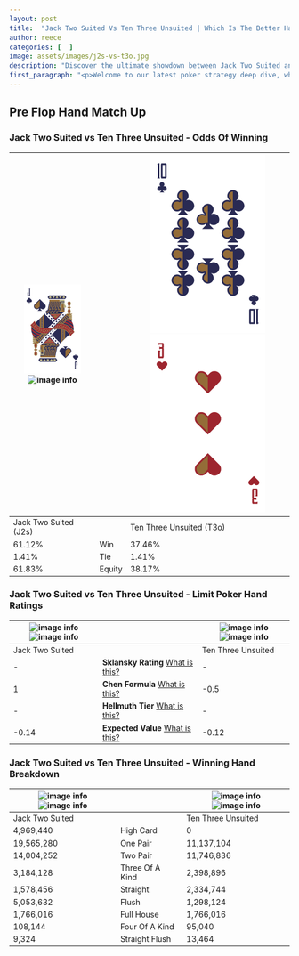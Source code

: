 ```yaml
---
layout: post
title:  "Jack Two Suited Vs Ten Three Unsuited | Which Is The Better Hand In Poker? A Complete Guide"
author: reece
categories: [  ]
image: assets/images/j2s-vs-t3o.jpg
description: "Discover the ultimate showdown between Jack Two Suited and Ten Three Unsuited in poker! Uncover the odds, strategies, and scenarios where one hand triumphs over the other. Get ready to up your poker game with this thrilling analysis."
first_paragraph: "<p>Welcome to our latest poker strategy deep dive, where we're pitting two distinct hands against each other in a high-stakes showdown: Jack Two Suited vs Ten Three Unsuited.</p><p>In the dynamic world of poker, every decision counts, and knowing which hand holds the upper hand is key to your success at the table.</p><p>In this article, we'll dissect these two hands, explore the scenarios where one dominates the other, and equip you with the knowledge to make strategic choices that can tip the odds in your favor.</p><p>Get ready to unravel the intriguing dynamics of these poker hands and elevate your game to new heights.</p>"
---
```




[comment]: # (sp0)

## Pre Flop Hand Match Up

<div class="table hand-ratings" markdown="1"> 



### Jack Two Suited vs Ten Three Unsuited - Odds Of Winning


    
| ![image info](assets/images/hand1/J.png) ![image info](assets/images/hand1/2s.png) |  | ![image info](assets/images/hand2/T.png) ![image info](assets/images/hand2/3o.png) |
| -------- | -------- | -------- |
| Jack Two Suited (J2s) |  | Ten Three Unsuited (T3o) |
| 61.12% | Win | 37.46% |
| 1.41% | Tie | 1.41% |
| 61.83% | Equity | 38.17% |




[comment]: # (sp1)



### Jack Two Suited vs Ten Three Unsuited - Limit Poker Hand Ratings


    
| ![image info](https://www.riverpairs.com/assets/images/hand1/J.png) ![image info](https://www.riverpairs.com/assets/images/hand1/2s.png) |  | ![image info](https://www.riverpairs.com/assets/images/hand2/T.png) ![image info](https://www.riverpairs.com/assets/images/hand2/3o.png) |
| -------- | -------- | -------- |
| Jack Two Suited |  | Ten Three Unsuited |
| - | **Sklansky Rating** [What is this?](/sklansky-rating-explained) | - |
| 1 | **Chen Formula** [What is this?](/chen-formula-explained) | -0.5 |
| - | **Hellmuth Tier** [What is this?](/Hellmuth-tier-explained) | - |
| -0.14 | **Expected Value** [What is this?](/expected-value-explained) | -0.12 |




[comment]: # (sp2)



### Jack Two Suited vs Ten Three Unsuited - Winning Hand Breakdown


    
| ![image info](https://www.riverpairs.com/assets/images/hand1/J.png) ![image info](https://www.riverpairs.com/assets/images/hand1/2s.png) |  | ![image info](https://www.riverpairs.com/assets/images/hand2/T.png) ![image info](https://www.riverpairs.com/assets/images/hand2/3o.png) |
| -------- | -------- | -------- |
| Jack Two Suited |  | Ten Three Unsuited |
| 4,969,440 | High Card | 0 |
| 19,565,280 | One Pair | 11,137,104 |
| 14,004,252 | Two Pair | 11,746,836 |
| 3,184,128 | Three Of A Kind | 2,398,896 |
| 1,578,456 | Straight | 2,334,744 |
| 5,053,632 | Flush | 1,298,124 |
| 1,766,016 | Full House | 1,766,016 |
| 108,144 | Four Of A Kind | 95,040 |
| 9,324 | Straight Flush | 13,464 |




[comment]: # (sp3)



</div>

[comment]: # (sp4)



[comment]: # (sp5)

